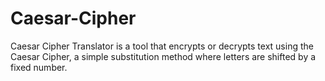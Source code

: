 # Caesar-Cipher
Caesar Cipher Translator is a tool that encrypts or decrypts text using the Caesar Cipher, a simple substitution method where letters are shifted by a fixed number.
